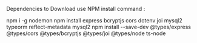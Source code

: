 Dependencies to Download 
use NPM install command :

npm i -g nodemon
npm install express bcryptjs cors dotenv joi mysql2 typeorm reflect-metadata mysql2
npm install --save-dev @types/express @types/cors @types/bcryptjs @types/joi @types/node ts-node

